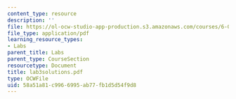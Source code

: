 ```yaml
---
content_type: resource
description: ''
file: https://ol-ocw-studio-app-production.s3.amazonaws.com/courses/6-071j-introduction-to-electronics-signals-and-measurement-spring-2006/58a51a81c9966995ab77fb1d5d54f9d8_lab3solutions.pdf
file_type: application/pdf
learning_resource_types:
- Labs
parent_title: Labs
parent_type: CourseSection
resourcetype: Document
title: lab3solutions.pdf
type: OCWFile
uid: 58a51a81-c996-6995-ab77-fb1d5d54f9d8
---
```

